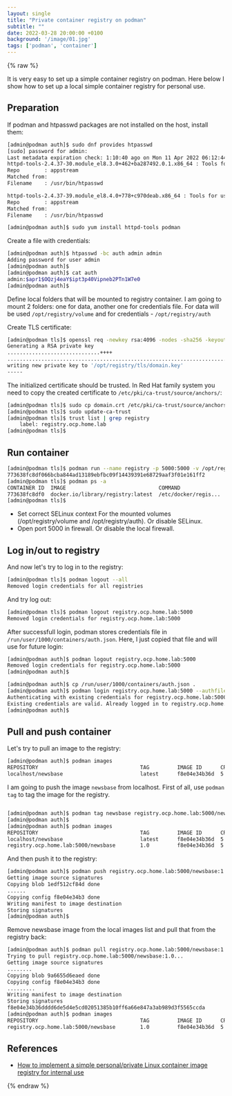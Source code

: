 ```yaml
---
layout: single
title: "Private container registry on podman"
subtitle: ""
date: 2022-03-28 20:00:00 +0100
background: '/image/01.jpg'
tags: ['podman', 'container']
---
```


{% raw %}


It is very easy to set up a simple container registry on podman. Here below I show how to set up a local simple container registry for personal use. 

## Preparation

If podman and htpasswd packages are not installed on the host, install them:

````bash
[admin@podman auth]$ sudo dnf provides htpasswd
[sudo] password for admin: 
Last metadata expiration check: 1:10:40 ago on Mon 11 Apr 2022 06:12:44 PM CEST.
httpd-tools-2.4.37-30.module_el8.3.0+462+ba287492.0.1.x86_64 : Tools for use with the Apache HTTP Server
Repo        : appstream
Matched from:
Filename    : /usr/bin/htpasswd

httpd-tools-2.4.37-39.module_el8.4.0+778+c970deab.x86_64 : Tools for use with the Apache HTTP Server
Repo        : appstream
Matched from:
Filename    : /usr/bin/htpasswd

[admin@podman auth]$ sudo yum install httpd-tools podman
````

Create a file with credentials:

````bash
[admin@podman auth]$ htpasswd -bc auth admin admin
Adding password for user admin
[admin@podman auth]$ 
[admin@podman auth]$ cat auth 
admin:$apr1$OQzj4eaY$ipt3p40Vipneb2PTn1W7e0
[admin@podman auth]$ 
````

Define local folders that will be mounted to registry container. I am going to mount 2 folders: one for data, another one for credentials file. For data will be used ``/opt/registry/volume`` and for credentials - ``/opt/registry/auth``

Create TLS certificate:

````bash
[admin@podman tls]$ openssl req -newkey rsa:4096 -nodes -sha256 -keyout /opt/registry/tls/domain.key -x509 -days 365 -subj "/CN=registry.ocp.home.lab" -addext "subjectAltName = DNS:registry.ocp.home.lab" -out /opt/registry/tls/domain.crt
Generating a RSA private key
..............................++++
................................................................................................................................................................................................................................................................++++
writing new private key to '/opt/registry/tls/domain.key'
-----
````

The initialized certificate should be trusted. In Red Hat family system you need to copy the created certificate to ``/etc/pki/ca-trust/source/anchors/``:

````bash
[admin@podman tls]$ sudo cp domain.crt /etc/pki/ca-trust/source/anchors/
[admin@podman tls]$ sudo update-ca-trust
[admin@podman tls]$ trust list | grep registry
    label: registry.ocp.home.lab
[admin@podman tls]$ 
````

## Run container

````bash
[admin@podman tls]$ podman run --name registry -p 5000:5000 -v /opt/registry/volume:/var/lib/registry -v /opt/registry/auth:/opt/auth -e "REGISTRY_AUTH=htpasswd" -e "REGISTRY_AUTH_HTPASSWD_REALM=Registry Realm" -e REGISTRY_AUTH_HTPASSWD_PATH=/opt/auth/auth -v /opt/registry/tls:/certs -e "REGISTRY_HTTP_TLS_CERTIFICATE=/certs/domain.crt" -e "REGISTRY_HTTP_TLS_KEY=/certs/domain.key" -e REGISTRY_COMPATIBILITY_SCHEMA1_ENABLED=true   -d docker.io/library/registry:latest
773638fc8df066bcba844ad13189ebfbc09f14439391e68729aaf3f01e161ff2
[admin@podman tls]$ podman ps -a
CONTAINER ID  IMAGE                              COMMAND               CREATED        STATUS                   PORTS                   NAMES
773638fc8df0  docker.io/library/registry:latest  /etc/docker/regis...  3 seconds ago  Up 3 seconds ago         0.0.0.0:5000->5000/tcp  registry
[admin@podman tls]$ 
````

- Set correct SELinux context For the mounted volumes (/opt/registry/volume and /opt/registry/auth). Or disable SELinux.
- Open port 5000 in firewall. Or disable the local firewall.


## Log in/out to registry

And now let's try to log in to the registry:

````bash
[admin@podman tls]$ podman logout --all
Removed login credentials for all registries
````

And try log out:

````bash
[admin@podman tls]$ podman logout registry.ocp.home.lab:5000
Removed login credentials for registry.ocp.home.lab:5000
````

After successfull login, podman stores credentials file in ``/run/user/1000/containers/auth.json``. Here, I just copied that file and will use for future login:

````bash
[admin@podman auth]$ podman logout registry.ocp.home.lab:5000
Removed login credentials for registry.ocp.home.lab:5000
[admin@podman auth]$ 

[admin@podman auth]$ cp /run/user/1000/containers/auth.json .
[admin@podman auth]$ podman login registry.ocp.home.lab:5000 --authfile auth.json 
Authenticating with existing credentials for registry.ocp.home.lab:5000
Existing credentials are valid. Already logged in to registry.ocp.home.lab:5000
[admin@podman auth]$ 
````

## Pull and push container

Let's try to pull an image to the registry:

````bash
[admin@podman auth]$ podman images
REPOSITORY                                 TAG         IMAGE ID      CREATED      SIZE
localhost/newsbase                         latest      f8e04e34b36d  5 days ago   1.04 GB

````

I am going to push the image ``newsbase`` from localhost. First of all, use ``podman tag`` to tag the image for the registry.
````bash

[admin@podman auth]$ podman tag newsbase registry.ocp.home.lab:5000/newsbase:1.0
[admin@podman auth]$ 
[admin@podman auth]$ podman images
REPOSITORY                                 TAG         IMAGE ID      CREATED      SIZE
localhost/newsbase                         latest      f8e04e34b36d  5 days ago   1.04 GB
registry.ocp.home.lab:5000/newsbase        1.0         f8e04e34b36d  5 days ago   1.04 GB
````

And then push it to the registry:

````bash
[admin@podman auth]$ podman push registry.ocp.home.lab:5000/newsbase:1.0
Getting image source signatures
Copying blob 1edf512cf84d done  
......
Copying config f8e04e34b3 done
Writing manifest to image destination
Storing signatures
[admin@podman auth]$ 
````

Remove newsbase image from the local images list and pull that from the registry back:

````bash
[admin@podman auth]$ podman pull registry.ocp.home.lab:5000/newsbase:1.0
Trying to pull registry.ocp.home.lab:5000/newsbase:1.0...
Getting image source signatures
........
Copying blob 9a6655d6eaed done  
Copying config f8e04e34b3 done  
.........
Writing manifest to image destination
Storing signatures
f8e04e34b36dddd6de5d4e5cd02051385b10ff6a66e847a3ab989d3f5565ccda
[admin@podman auth]$ podman images
REPOSITORY                                 TAG         IMAGE ID      CREATED      SIZE
registry.ocp.home.lab:5000/newsbase        1.0         f8e04e34b36d  5 days ago   1.04 GB
````

## References
- [How to implement a simple personal/private Linux container image registry for internal use](https://www.redhat.com/sysadmin/simple-container-registry)


{% endraw %}
